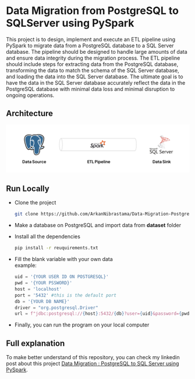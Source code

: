 # Data Migration from PostgreSQL to SQLServer using PySpark


This project is to design, implement and execute an ETL pipeline using PySpark to migrate data from a PostgreSQL database to a SQL Server database. The pipeline should be designed to handle large amounts of data and ensure data integrity during the migration process. The ETL pipeline should include steps for extracting data from the PostgreSQL database, transforming the data to match the schema of the SQL Server database, and loading the data into the SQL Server database. The ultimate goal is to have the data in the SQL Server database accurately reflect the data in the PostgreSQL database with minimal data loss and minimal disruption to ongoing operations.

## Architecture
![Architecture](./src/archi.png)

## Run Locally

- Clone the project

    ```bash
    git clone https://github.com/ArkanNibrastama/Data-Migration-PostgreSQL-to-SQLServer-use-PySpark.git
    ```
- Make a database on PostgreSQL and import data from **dataset** folder
- Install all the dependencies
    ```bash
    pip install -r reuquirements.txt
    ```
- Fill the blank variable with your own data
    <br>example:
    ```python
    uid = '{YOUR USER ID ON POSTGRESQL}'
    pwd = '{YOUR PSSWORD}'
    host = 'localhost'
    port = '5432' #this is the default port
    db = '{YOUR DB NAME}'
    driver = "org.postgresql.Driver"
    url = f"jdbc:postgresql://{host}:5432/{db}?user={uid}&password={pwd}"
    ```
- Finally, you can run the program on your local computer

## Full explanation
To make better understand of this repository, you can check my linkedin post about this project [Data Migration : PostgreSQL to SQL Server using PySpark](https://www.linkedin.com/feed/update/urn:li:activity:7016259090830024704/).